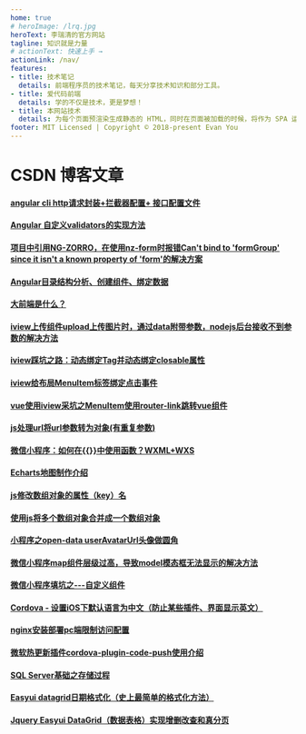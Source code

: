 ```yaml
---
home: true
# heroImage: /lrq.jpg
heroText: 李瑞清的官方网站
tagline: 知识就是力量
# actionText: 快速上手 →
actionLink: /nav/
features:
- title: 技术笔记
  details: 前端程序员的技术笔记，每天分享技术知识和部分工具。
- title: 爱代码前端
  details: 学的不仅是技术，更是梦想！
- title: 本网站技术
  details: 为每个页面预渲染生成静态的 HTML，同时在页面被加载的时候，将作为 SPA 运行。
footer: MIT Licensed | Copyright © 2018-present Evan You
---
```


# CSDN 博客文章
#### [angular cli http请求封装+拦截器配置+ 接口配置文件](https://blog.csdn.net/liruiqing520/article/details/100378701 "angular cli http请求封装+拦截器配置+ 接口配置文件")
#### [Angular 自定义validators的实现方法](https://blog.csdn.net/liruiqing520/article/details/100191197 "Angular 自定义validators的实现方法")
#### [项目中引用NG-ZORRO，在使用nz-form时报错Can't bind to 'formGroup' since it isn't a known property of 'form'的解决方案](https://blog.csdn.net/liruiqing520/article/details/100185663 "项目中引用NG-ZORRO，在使用nz-form时报错Can't bind to 'formGroup' since it isn't a known property of 'form'的解决方案")
#### [Angular目录结构分析、创建组件、绑定数据](https://blog.csdn.net/liruiqing520/article/details/100177478 "Angular目录结构分析、创建组件、绑定数据")
#### [大前端是什么？](https://blog.csdn.net/liruiqing520/article/details/100168757 "大前端是什么？")
#### [iview上传组件upload上传图片时，通过data附带参数，nodejs后台接收不到参数的解决方法](https://blog.csdn.net/liruiqing520/article/details/99709908 "iview上传组件upload上传图片时，通过data附带参数，nodejs后台接收不到参数的解决方法")
#### [iview踩坑之路：动态绑定Tag并动态绑定closable属性](https://blog.csdn.net/liruiqing520/article/details/97486852 "iview踩坑之路：动态绑定Tag并动态绑定closable属性")
#### [iview给布局MenuItem标签绑定点击事件](https://blog.csdn.net/liruiqing520/article/details/96567107 "iview给布局MenuItem标签绑定点击事件")
#### [vue使用iview采坑之MenuItem使用router-link跳转vue组件](https://blog.csdn.net/liruiqing520/article/details/96498126 "vue使用iview采坑之MenuItem使用router-link跳转vue组件")
#### [js处理url将url参数转为对象(有重复参数)](https://blog.csdn.net/liruiqing520/article/details/96427968 "js处理url将url参数转为对象(有重复参数)")
#### [微信小程序：如何在{{}}中使用函数？WXML+WXS](https://blog.csdn.net/liruiqing520/article/details/88944715 "微信小程序：如何在{{}}中使用函数？WXML+WXS")
#### [Echarts地图制作介绍](https://blog.csdn.net/liruiqing520/article/details/88745158 "Echarts地图制作介绍")
#### [js修改数组对象的属性（key）名](https://blog.csdn.net/liruiqing520/article/details/88576161 "js修改数组对象的属性（key）名")
#### [使用js将多个数组对象合并成一个数组对象](https://blog.csdn.net/liruiqing520/article/details/88550220 "使用js将多个数组对象合并成一个数组对象")
#### [小程序之open-data userAvatarUrl头像做圆角](https://blog.csdn.net/liruiqing520/article/details/88537886 "小程序之open-data userAvatarUrl头像做圆角")
#### [微信小程序map组件层级过高，导致model模态框无法显示的解决方法](https://blog.csdn.net/liruiqing520/article/details/88129883 "微信小程序map组件层级过高，导致model模态框无法显示的解决方法")
#### [微信小程序填坑之---自定义组件](https://blog.csdn.net/liruiqing520/article/details/87915980 "微信小程序填坑之---自定义组件")
#### [Cordova - 设置iOS下默认语言为中文（防止某些插件、界面显示英文）](https://blog.csdn.net/liruiqing520/article/details/87722816 "Cordova - 设置iOS下默认语言为中文（防止某些插件、界面显示英文）")
#### [nginx安装部署pc端限制访问配置](https://blog.csdn.net/liruiqing520/article/details/87701360 "nginx安装部署pc端限制访问配置")
#### [微软热更新插件cordova-plugin-code-push使用介绍](https://blog.csdn.net/liruiqing520/article/details/87700722 "微软热更新插件cordova-plugin-code-push使用介绍")
#### [SQL Server基础之存储过程](https://blog.csdn.net/liruiqing520/article/details/82732171 "SQL Server基础之存储过程")
#### [Easyui datagrid日期格式化（史上最简单的格式化方法）](https://blog.csdn.net/liruiqing520/article/details/82717770 "Easyui datagrid日期格式化（史上最简单的格式化方法）")
#### [Jquery Easyui DataGrid（数据表格）实现增删改查和真分页](https://blog.csdn.net/liruiqing520/article/details/80213934 "Jquery Easyui DataGrid（数据表格）实现增删改查和真分页")